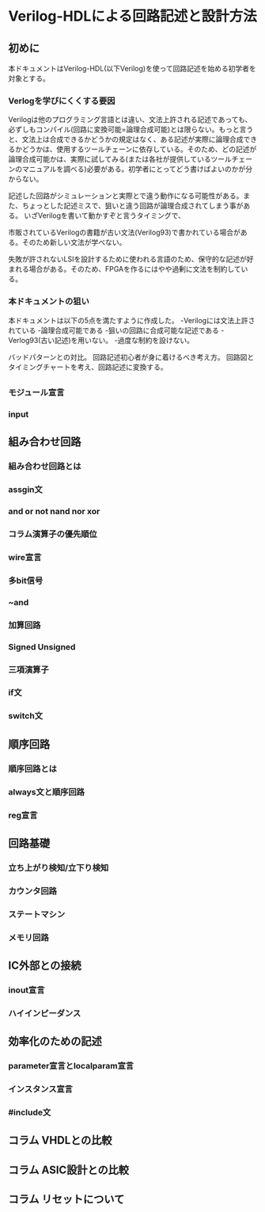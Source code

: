 # Verilog-HDLによる回路記述と設計方法
## 初めに
本ドキュメントはVerilog-HDL(以下Verilog)を使って回路記述を始める初学者を対象とする。

### Verlogを学びにくくする要因
Verilogは他のプログラミング言語とは違い、文法上許される記述であっても、必ずしもコンパイル(回路に変換可能=論理合成可能)とは限らない。もっと言うと、文法上は合成できるかどうかの規定はなく、ある記述が実際に論理合成できるかどうかは、使用するツールチェーンに依存している。そのため、どの記述が論理合成可能かは、実際に試してみる(または各社が提供しているツールチェーンのマニュアルを調べる)必要がある。初学者にとってどう書けばよいのかが分からない。

記述した回路がシミュレーションと実際とで違う動作になる可能性がある。また、ちょっとした記述ミスで、狙いと違う回路が論理合成されてしまう事がある。
いざVerilogを書いて動かすぞと言うタイミングで、

市販されているVerilogの書籍が古い文法(Verilog93)で書かれている場合がある。そのため新しい文法が学べない。

失敗が許されないLSIを設計するために使われる言語のため、保守的な記述が好まれる場合がある。そのため、FPGAを作るにはやや過剰に文法を制約している。

### 本ドキュメントの狙い
本ドキュメントは以下の5点を満たすように作成した。
-Verilogには文法上許されている
-論理合成可能である
-狙いの回路に合成可能な記述である
-Verlog93(古い記述)を用いない。
-過度な制約を設けない。

 バッドパターンとの対比。
 回路記述初心者が身に着けるべき考え方。
  回路図とタイミングチャートを考え、回路記述に変換する。
 

## 
### モジュール宣言
### input

## 組み合わせ回路
### 組み合わせ回路とは
### assgin文
### and or not nand nor xor
### コラム演算子の優先順位 
### wire宣言
### 多bit信号
### ~and
### 加算回路
### Signed Unsigned
### 三項演算子
### if文
### switch文

## 順序回路
### 順序回路とは
### always文と順序回路
### reg宣言

## 回路基礎
### 立ち上がり検知/立下り検知
### カウンタ回路
### ステートマシン
### メモリ回路

## IC外部との接続
### inout宣言
### ハイインピーダンス

## 効率化のための記述
### parameter宣言とlocalparam宣言
### インスタンス宣言
### #include文

## コラム VHDLとの比較
## コラム ASIC設計との比較
## コラム リセットについて

